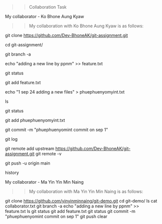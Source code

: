 >>Collaboration Task

My collaborator - Ko Bhone Aung Kyaw

>> My collaboration with Ko Bhone Aung Kyaw is as follows:

git clone https://github.com/Dev-BhoneAK/git-assignment.git 

cd git-assignment/ 

git branch -a 

echo "adding a new line by ppnm" >> feature.txt 

git status 

git add feature.txt

echo "1 sep 24 adding a new files" > phuephuenyomyint.txt 

ls 

git status

 git add phuephuenyomyint.txt 

git commit -m "phuephuenyomint commit on sep 1" 

git log 

git remote add upstream https://github.com/Dev-BhoneAK/git-assignment.git git remote -v 

git push -u origin main 

history

My collaborator - Ma Yin Yin Min Naing

>> My collaboration with Ma Yin Yin Min Naing is as follows:

git clone https://github.com/yinyinminnaing/git-demo.git
cd git-demo/
ls
cat collaborator.txt
git branch -a
echo "adding a new line by ppnm" >> feature.txt
ls
git status
git add feature.txt
git status
git commit -m "phuephuenyomint commit on sep 1"
git push
clear
